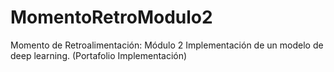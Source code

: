 # MomentoRetroModulo2
Momento de Retroalimentación: Módulo 2 Implementación de un modelo de deep learning. (Portafolio Implementación)